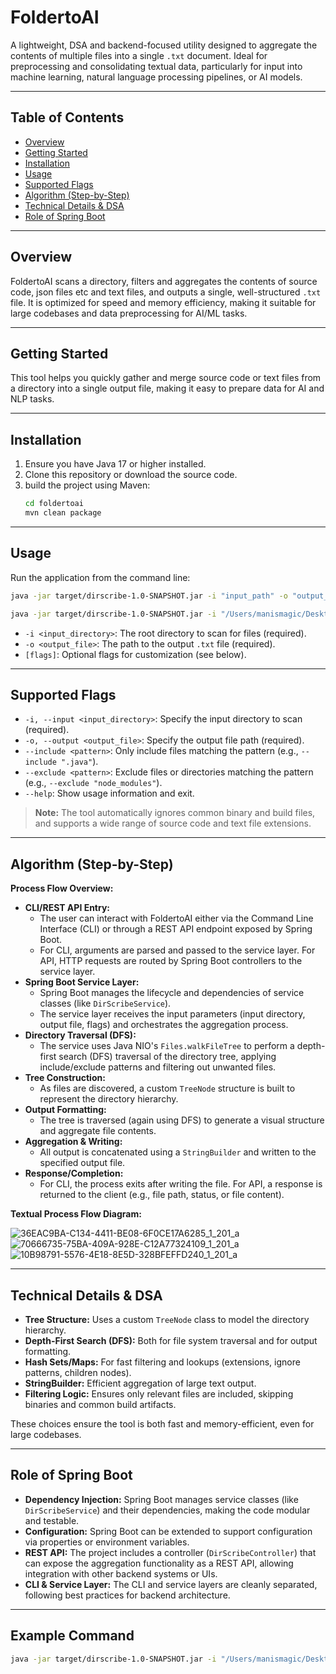 # FoldertoAI

A lightweight, DSA and backend-focused utility designed to aggregate the contents of multiple files into a single `.txt` document. Ideal for preprocessing and consolidating textual data, particularly for input into machine learning, natural language processing pipelines, or AI models.

---

## Table of Contents
- [Overview](#overview)
- [Getting Started](#getting-started)
- [Installation](#installation)
- [Usage](#usage)
- [Supported Flags](#supported-flags)
- [Algorithm (Step-by-Step)](#algorithm-step-by-step)
- [Technical Details & DSA](#technical-details--dsa)
- [Role of Spring Boot](#role-of-spring-boot)

---

## Overview
FoldertoAI scans a directory, filters and aggregates the contents of source code, json files etc and text files, and outputs a single, well-structured `.txt` file. It is optimized for speed and memory efficiency, making it suitable for large codebases and data preprocessing for AI/ML tasks.

---

## Getting Started
This tool helps you quickly gather and merge source code or text files from a directory into a single output file, making it easy to prepare data for AI and NLP tasks.

---

## Installation
1. Ensure you have Java 17 or higher installed.
2. Clone this repository or download the source code.
3. build the project using Maven:
   ```sh
   cd foldertoai
   mvn clean package
   ```

---

## Usage
Run the application from the command line:
```sh
java -jar target/dirscribe-1.0-SNAPSHOT.jar -i "input_path" -o "output_txt" 
```
```sh
java -jar target/dirscribe-1.0-SNAPSHOT.jar -i "/Users/manismagic/Desktop/codeforces" -o "/path/to/output.txt" 
```
- `-i <input_directory>`: The root directory to scan for files (required).
- `-o <output_file>`: The path to the output `.txt` file (required).
- `[flags]`: Optional flags for customization (see below).

---

## Supported Flags
- `-i, --input <input_directory>`: Specify the input directory to scan (required).
- `-o, --output <output_file>`: Specify the output file path (required).
- `--include <pattern>`: Only include files matching the pattern (e.g., `--include ".java"`).
- `--exclude <pattern>`: Exclude files or directories matching the pattern (e.g., `--exclude "node_modules"`).
- `--help`: Show usage information and exit.

> **Note:** The tool automatically ignores common binary and build files, and supports a wide range of source code and text file extensions.

---

## Algorithm (Step-by-Step)

**Process Flow Overview:**

- **CLI/REST API Entry:**
  - The user can interact with FoldertoAI either via the Command Line Interface (CLI) or through a REST API endpoint exposed by Spring Boot.
  - For CLI, arguments are parsed and passed to the service layer. For API, HTTP requests are routed by Spring Boot controllers to the service layer.
- **Spring Boot Service Layer:**
  - Spring Boot manages the lifecycle and dependencies of service classes (like `DirScribeService`).
  - The service layer receives the input parameters (input directory, output file, flags) and orchestrates the aggregation process.
- **Directory Traversal (DFS):**
  - The service uses Java NIO's `Files.walkFileTree` to perform a depth-first search (DFS) traversal of the directory tree, applying include/exclude patterns and filtering out unwanted files.
- **Tree Construction:**
  - As files are discovered, a custom `TreeNode` structure is built to represent the directory hierarchy.
- **Output Formatting:**
  - The tree is traversed (again using DFS) to generate a visual structure and aggregate file contents.
- **Aggregation & Writing:**
  - All output is concatenated using a `StringBuilder` and written to the specified output file.
- **Response/Completion:**
  - For CLI, the process exits after writing the file. For API, a response is returned to the client (e.g., file path, status, or file content).

**Textual Process Flow Diagram:**


![36EAC9BA-C134-4411-BE08-6F0CE17A6285_1_201_a](https://github.com/user-attachments/assets/506c8b4f-9f46-4b38-8323-2cc9ff9e0154)
![70666735-75BA-409A-928E-C12A77324109_1_201_a](https://github.com/user-attachments/assets/e46f73c7-3568-413d-b157-3175c3e4ece4)
![10B98791-5576-4E18-8E5D-328BFEFFD240_1_201_a](https://github.com/user-attachments/assets/6c52710f-406e-4b85-beff-480fa8cc15bf)



---

## Technical Details & DSA
- **Tree Structure:** Uses a custom `TreeNode` class to model the directory hierarchy.
- **Depth-First Search (DFS):** Both for file system traversal and for output formatting.
- **Hash Sets/Maps:** For fast filtering and lookups (extensions, ignore patterns, children nodes).
- **StringBuilder:** Efficient aggregation of large text output.
- **Filtering Logic:** Ensures only relevant files are included, skipping binaries and common build artifacts.

These choices ensure the tool is both fast and memory-efficient, even for large codebases.

---

## Role of Spring Boot
- **Dependency Injection:** Spring Boot manages service classes (like `DirScribeService`) and their dependencies, making the code modular and testable.
- **Configuration:** Spring Boot can be extended to support configuration via properties or environment variables.
- **REST API:** The project includes a controller (`DirScribeController`) that can expose the aggregation functionality as a REST API, allowing integration with other backend systems or UIs.
- **CLI & Service Layer:** The CLI and service layers are cleanly separated, following best practices for backend architecture.

---

## Example Command
```sh
java -jar target/dirscribe-1.0-SNAPSHOT.jar -i "/Users/manismagic/Desktop/codeforces" -o "/Users/manismagic/Desktop/output.txt" --exclude "node_modules" --include ".java"
```

